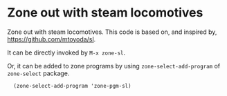 Zone out with steam locomotives
=====================

Zone out with steam locomotives.
This code is based on, and inspired by, https://github.com/mtoyoda/sl.

It can be directly invoked by `M-x zone-sl`.

Or, it can be added to zone programs by using
`zone-select-add-program` of `zone-select` package.

``` common-lisp
  (zone-select-add-program 'zone-pgm-sl)
```
